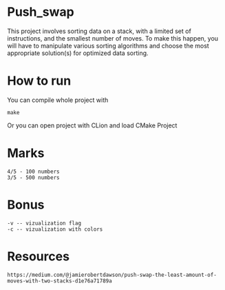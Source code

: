# Push_swap
This project involves sorting data on a stack, with a limited set of instructions, and the smallest number of moves. To make this happen, you will have to manipulate various sorting algorithms and choose the most appropriate solution(s) for optimized data sorting.

# How to run
You can compile whole project with
```
make
```
Or you can open project with CLion and load CMake Project

# Marks
```
4/5 - 100 numbers
3/5 - 500 numbers
```

# Bonus
```
-v -- vizualization flag
-c -- vizualization with colors
```


# Resources
```
https://medium.com/@jamierobertdawson/push-swap-the-least-amount-of-moves-with-two-stacks-d1e76a71789a
```
